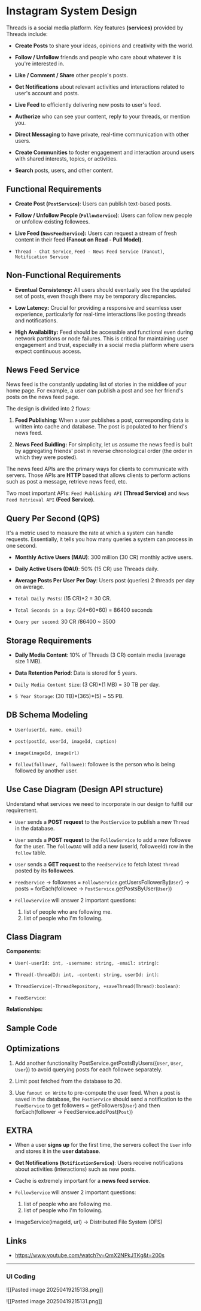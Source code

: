 # Instagram System Design

Threads is a social media platform. Key features **(services)** provided by Threads include:

- **Create Posts** to share your ideas, opinions and creativity with the world.

- **Follow / Unfollow** friends and people who care about whatever it is you're interested in.

- **Like / Comment / Share** other people's posts.

- **Get Notifications** about relevant activities and interactions related to user's account and posts.

- **Live Feed** to efficiently delivering new posts to user's feed.

- **Authorize** who can see your content, reply to your threads, or mention you.

- **Direct Messaging** to have private, real-time communication with other users.

- **Create Communities** to foster engagement and interaction around users with shared interests, topics, or activities.

- **Search** posts, users, and other content.

## Functional Requirements

- **Create Post (`PostService`)**: Users can publish text-based posts.

- **Follow / Unfollow People (`FollowService`)**: Users can follow new people or unfollow existing followees.

- **Live Feed (`NewsFeedService`):** Users can request a stream of fresh content in their feed **(Fanout on Read - Pull Model)**.

- `Thread - Chat Service`, `Feed - News Feed Service (Fanout)`, `Notification Service`

## Non-Functional Requirements

- **Eventual Consistency:** All users should eventually see the the updated set of posts, even though there may be temporary discrepancies.

- **Low Latency:** Crucial for providing a responsive and seamless user experience, particularly for real-time interactions like posting threads and notifications.

- **High Availability:** Feed should be accessible and functional even during network partitions or node failures. This is critical for maintaining user engagement and trust, especially in a social media platform where users expect continuous access.

## News Feed Service

News feed is the constantly updating list of stories in the middlee of your home page. For example, a user can publish a post and see her friend's posts on the news feed page.

The design is divided into 2 flows:

1. **Feed Publishing**: When a user publishes a post, corresponding data is written into cache and database. The post is populated to her friend's news feed.

2. **News Feed Buidling:** For simplicity, let us assume the news feed is built by aggregating friends' post in reverse chronological order (the order in which they were posted).

The news feed APIs are the primary ways for clients to communicate with servers. Those APIs are **HTTP** based that allows clients to perform actions such as post a message, retrieve news feed, etc.

Two most important APIs: `Feed Publishing API` **(Thread Service)** and `News Feed Retrieval API` **(Feed Service)**.

## Query Per Second (QPS)

It's a metric used to measure the rate at which a system can handle requests. Essentially, it tells you how many queries a system can process in one second.

- **Monthly Active Users (MAU)**: 300 million (30 CR) monthly active users.
- **Daily Active Users (DAU)**: 50% (15 CR) use Threads daily.
- **Average Posts Per User Per Day**: Users post (queries) 2 threads per day on average.

- `Total Daily Posts`: (15 CR)\*2 = 30 CR.
- `Total Seconds in a Day`: (24\*60\*60) = 86400 seconds
- `Query per second`: 30 CR /86400 ~ 3500

## Storage Requirements

- **Daily Media Content**: 10% of Threads (3 CR) contain media (average size 1 MB).
- **Data Retention Period**: Data is stored for 5 years.

- `Daily Media Content Size`: (3 CR)\*(1 MB) = 30 TB per day.
- `5 Year Storage`: (30 TB)\*(365)\*(5) ~ 55 PB.


## DB Schema Modeling

- `User(userId, name, email)`

- `post(postId, userId, imageId, caption)`

- `image(imageId, imageUrl)`

- `follow(follower, followee)`: followee is the person who is being followed by another user.

## Use Case Diagram (Design API structure)

Understand what services we need to incorporate in our design to fulfill our requirement.

- `User` sends a **POST request** to the `PostService` to publish a new `Thread` in the database.

- `User` sends a **POST request** to the `FollowService` to add a new followee for the user. The `followDAO` will add a new (userId, followeeId) row in the `follow` table.

- `User` sends a **GET request** to the `FeedService` to fetch latest `Thread` posted by its **followees**.

- `FeedService` -> followees = `FollowService`.getUsersFollowerBy(`User`) -> posts = forEach(followee -> `PostService`.getPostsByUser(`User`))

- `FollowService` will answer 2 important questions:
  1. list of people who are following me.
  2. list of people who I'm following.

## Class Diagram

**Components:**

- `User(-userId: int, -username: string, -email: string)`:

- `Thread(-threadId: int, -content: string, userId: int)`:

- `ThreadService(-ThreadRepository, +saveThread(Thread):boolean)`:

- `FeedService`:

**Relationships:**

## Sample Code

## Optimizations

1. Add another functionality PostService.getPostsByUsers({`User`, `User`, `User`}) to avoid querying posts for each followee separately.

2. Limit post fetched from the database to 20.

3. Use `fanout on Write` to pre-compute the user feed. When a post is saved in the database, the `PostService` should send a notification to the `FeedService` to get followers = getFollowers(`User`) and then forEach(follower -> FeedService.addPost(`Post`))

## EXTRA

- When a user **signs up** for the first time, the servers collect the `User` info and stores it in the **user database**.

- **Get Notifications (`NotificationService`)**: Users receive notifications about activities (interactions) such as new posts.

- Cache is extremely important for a **news feed service**.

- `FollowService` will answer 2 important questions:

  1. list of people who are following me.
  2. list of people who I'm following.

- ImageService(imageId, url) -> Distributed File System (DFS)

## Links

- https://www.youtube.com/watch?v=QmX2NPkJTKg&t=200s

---
### UI Coding

![[Pasted image 20250419215138.png]]

![[Pasted image 20250419215131.png]]
